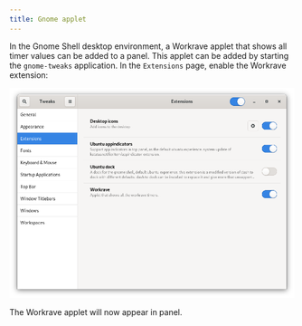 ```yaml
---
title: Gnome applet
---
```

In the Gnome Shell desktop environment, a Workrave applet that shows all timer values can be added to a panel. This applet can be added by starting the `gnome-tweaks` application. In the `Extensions` page, enable the Workrave extension:

![Enable Gnome Shell applet](/images/screenshots/gnome-shell-applet-activate.png)

The Workrave applet will now appear in panel.
